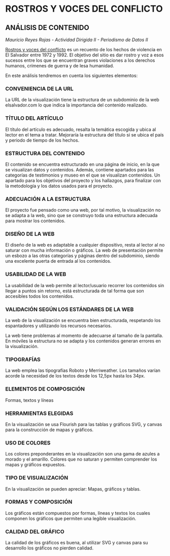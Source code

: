 # ROSTROS Y VOCES DEL CONFLICTO

## ANÁLISIS DE CONTENIDO

_Mauricio Reyes Rojas - Actividad Dirigida II - Periodismo de Datos II_

[Rostros y voces del conflicto](https://rostrosyvocesdelconflicto.elsalvador.com/) es un recuento de los hechos de violencia en El Salvador entre 1972 y 1992. El objetivo del sitio es dar rostro y voz a esos sucesos entre los que se encuentran graves violaciones a los derechos humanos, crímenes de guerra y de lesa humanidad.

En este análisis tendremos en cuenta los siguientes elementos:

### CONVENIENCIA DE LA URL

La URL de la visualización tiene la estructura de un subdominio de la web elsalvador.com lo que indica la importancia del contenido realizado.

### TÍTULO DEL ARTÍCULO

El título del artículo es adecuado, resalta la temática escogida y ubica al lector en el tema a tratar. Mejoraría la estructura del título si se ubica el país y periodo de tiempo de los hechos.

### ESTRUCTURA DEL CONTENIDO

El contenido se encuentra estructurado en una página de inicio, en la que se visualizan datos y contenidos. Además, contiene apartados para las categorías de testimonios y museo en el que se visualizan contenidos. Un apartado para los objetivos del proyecto y los hallazgos, para finalizar con la metodología y los datos usados para el proyecto.

### ADECUACIÓN A LA ESTRUCTURA

El proyecto fue pensado como una web, por tal motivo, la visualización no se adapta a la web, sino que se construyo toda una estructura adecuada para mostrar los contenidos.

### DISEÑO DE LA WEB

El diseño de la web es adaptable a cualquier dispositivo, resta al lector al no saturar con mucha información o gráficos. La web de presentación permite un esbozo a las otras categorías y páginas dentro del subdominio, siendo una excelente puerta de entrada al los contenidos.

### USABILIDAD DE LA WEB

La usabilidad de la web permite al lector/usuario recorrer los contenidos sin llegar a puntos sin retorno, está estructurada de tal forma que son accesibles todos los contenidos.

### VALIDACIÓN SEGÚN LOS ESTÁNDARES DE LA WEB

La web de la visualización se encuentra bien estructurada, respetando los espantadores y utilizando los recursos necesarios.

La web tiene problemas al momento de adecuarse al tamaño de la pantalla. En móviles la estructura no se adapta y los contenidos generan errores en la visualización.

### TIPOGRAFÍAS

La web emplea las tipografías Roboto y Merriweather. Los tamaños varían acorde la necesidad de los textos desde los 12,5px hasta los 34px.

### ELEMENTOS DE COMPOSICIÓN

Formas, textos y líneas

### HERRAMIENTAS ELEGIDAS

En la visualización se usa Flourish para las tablas y gráficos SVG, y canvas para la construcción de mapas y gráficos.

### USO DE COLORES

Los colores  preponderantes en la visualización son una gama de azules a morado y el amarillo. Colores que no saturan y permiten comprender los mapas y gráficos expuestos.

### TIPO DE VISUALIZACIÓN

En la visualización se pueden apreciar: Mapas, gráficos y tablas.

### FORMAS Y COMPOSICIÓN

Los gráficos están compuestos por formas, líneas y textos los cuales componen los gráficos que permiten una legible visualización.

### CALIDAD DEL GRÁFICO

La calidad de los gráficos es buena, al utilizar SVG y canvas para su desarrollo los gráficos no pierden calidad.
